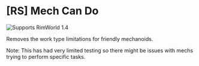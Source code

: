 # [RS] Mech Can Do

![Supports RimWorld 1.4](https://img.shields.io/static/v1?label=RimWorld&message=1.4&color=orange&style=flat-square)

Removes the work type limitations for friendly mechanoids.

Note: This has had very limited testing so there might be issues with mechs trying to perform specific tasks.
